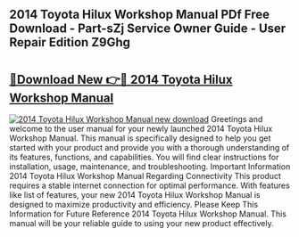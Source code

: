 ## 2014 Toyota Hilux Workshop Manual PDf Free Download - Part-sZj Service Owner Guide - User Repair Edition Z9Ghg

# <h2><a href="http://cf29333.oget.top/?id=2014+Toyota+Hilux+Workshop+Manual">🔗Download New 👉🔴 2014 Toyota Hilux Workshop Manual</a></h2>

[![2014 Toyota Hilux Workshop Manual new download](https://i.imgur.com/5g1atiW.png)](http://cf29333.oget.top/?id=2014+Toyota+Hilux+Workshop+Manual)
Greetings and welcome to the user manual for your newly launched 2014 Toyota Hilux Workshop Manual. This manual is specifically designed to help you get started with your product and provide you with a thorough understanding of its features, functions, and capabilities. You will find clear instructions for installation, usage, maintenance, and troubleshooting. Important Information 2014 Toyota Hilux Workshop Manual Regarding Connectivity This product requires a stable internet connection for optimal performance. With features like list of features, your new 2014 Toyota Hilux Workshop Manual is designed to maximize productivity and efficiency. Please Keep This Information for Future Reference 2014 Toyota Hilux Workshop Manual. This manual will be your reliable guide to using your new product effectively.
